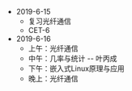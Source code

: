 
- 2019-6-15  
  + 复习光纤通信  
  + CET-6
- 2019-6-16
  - 上午：光纤通信
  - 中午：几率与统计 -- 叶丙成
  - 下午：嵌入式Linux原理与应用
  - 晚上：光纤通信
